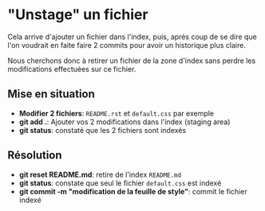# "Unstage" un fichier

Cela arrive d'ajouter un fichier dans l'index, puis, après coup de se dire que
l'on voudrait en faite faire 2 commits pour avoir un historique plus claire.

Nous cherchons donc à retirer un fichier de la zone d'index sans perdre les
modifications effectuées sur ce fichier.


## Mise en situation

* **Modifier 2 fichiers**: ``README.rst`` et ``default.css`` par exemple
* **git add .**: Ajouter vos 2 modifications dans l'index (staging area)
* **git status**: constaté que les 2 fichiers sont indexés

## Résolution

* **git reset README.md**: retire de l'index ``README.md``
* **git status**: constate que seul le fichier ``default.css`` est indexé
* **git commit -m "modification de la feuille de style"**: commit le fichier
  indexé
